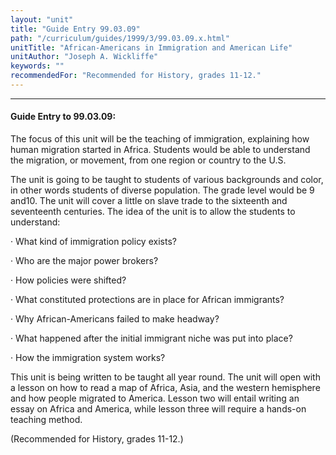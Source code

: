 ```yaml
---
layout: "unit"
title: "Guide Entry 99.03.09"
path: "/curriculum/guides/1999/3/99.03.09.x.html"
unitTitle: "African-Americans in Immigration and American Life"
unitAuthor: "Joseph A. Wickliffe"
keywords: ""
recommendedFor: "Recommended for History, grades 11-12."
---
```

<body>
<hr/>
 <h4>
  Guide Entry to 99.03.09:
 </h4>
 The focus of this unit will be the teaching of immigration, explaining how human migration started in Africa.  Students would be able to understand the migration, or movement, from one region or country to the U.S.
 <p>
  The unit is going to be taught to students of various backgrounds and color, in other words students of diverse population.  The grade level would be 9 and10.  The unit will cover a little on slave trade to the sixteenth and seventeenth centuries.  The idea of the unit is to allow the students to understand:
 </p>
 <p>
  · What kind of immigration policy exists?
 </p>
 <p>
  · Who are the major power brokers?
 </p>
 <p>
  · How policies were shifted?
 </p>
 <p>
  · What constituted protections are in place for African immigrants?
 </p>
 <p>
  · Why African-Americans failed to make headway?
 </p>
 <p>
  · What happened after the initial immigrant niche was put into place?
 </p>
 <p>
  · How the immigration system works?
 </p>
 <p>
  This unit is being written to be taught all year round.  The unit will open with a lesson on how to read a map of Africa, Asia, and the western hemisphere and how people migrated to America.  Lesson two will entail writing an essay on Africa and America, while lesson three will require a hands-on teaching method.
 </p>
 <p>
  (Recommended for History, grades 11-12.)
 </p>


</body>